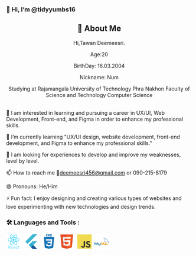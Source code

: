 ### 👋 Hi, I’m @tidyyumbs16
  <div align="center">
    <h2>🚀 About Me</h2>
    <p>Hi,Tawan Deemeesri.</p>
    <p>Age:20</p>
     <p>BirthDay: 16.03.2004</p>
    <p>Nickname: Num</p>
    <p>Studying at Rajamangala University of Technology Phra Nakhon Faculty of Science and Technology Computer Science </p>
</div>
<div  id="badges" align="center">
  <a href="your-linkedin-URL">
    <img src="https://komarev.com/ghpvc/?username=your-github-username&style=flat-square&color=blue" alt=""/>
  </a>
</div>
👀 I am interested in learning and pursuing a career in UX/UI, Web Development, Front-end, and Figma in order to enhance my professional skills.
 
🌱 I’m currently learning "UX/UI design, website development, front-end development, and Figma to enhance my professional skills."

💞️ I am looking for experiences to develop and improve my weaknesses, level by level.

📫 How to reach me 📧deemeesri456@gmail.com or 090-215-8179

😄 Pronouns: He/Him

⚡ Fun fact: I enjoy designing and creating various types of websites and love experimenting with new technologies and design trends.



### :hammer_and_wrench: Languages and Tools :
<div>
  <img src="https://github.com/devicons/devicon/blob/master/icons/react/react-original-wordmark.svg" title="React" alt="React" width="40" height="40"/>&nbsp;
  <img src="https://github.com/devicons/devicon/blob/master/icons/flutter/flutter-original.svg" title="Flutter" alt="Flutter" width="40" height="40"/>&nbsp;
  <img src="https://github.com/devicons/devicon/blob/master/icons/css3/css3-plain-wordmark.svg"  title="CSS3" alt="CSS" width="40" height="40"/>&nbsp;
  <img src="https://github.com/devicons/devicon/blob/master/icons/html5/html5-original.svg" title="HTML5" alt="HTML" width="40" height="40"/>&nbsp;
  <img src="https://github.com/devicons/devicon/blob/master/icons/javascript/javascript-original.svg" title="JavaScript" alt="JavaScript" width="40" height="40"/>&nbsp;
    <img src="https://github.com/devicons/devicon/blob/master/icons/mysql/mysql-original-wordmark.svg" title="MySQL"  alt="MySQL" width="40" height="40"/>&nbsp;
</div>

